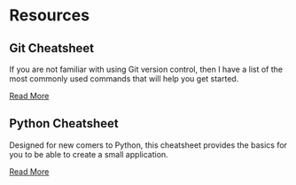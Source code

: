 # Resources

## Git Cheatsheet

If you are not familiar with 
using Git version control, then I have a list of the most commonly used commands that 
will help you get started.

[Read More](https://github.com/almostengr/gitcheatsheet)

## Python Cheatsheet

Designed for new comers to Python, this cheatsheet provides
the basics for you to be able to create a small application.

[Read More](https://github.com/almostengr/pythoncheatsheet)


